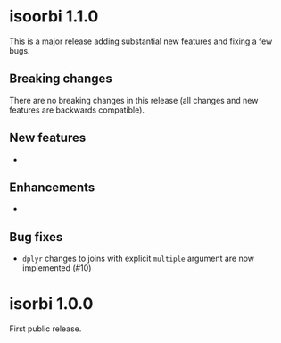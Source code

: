 # isoorbi 1.1.0

This is a major release adding substantial new features and fixing a few bugs.

## Breaking changes

There are no breaking changes in this release (all changes and new features are backwards compatible).

## New features

* 

## Enhancements

* 

## Bug fixes

* `dplyr` changes to joins with explicit `multiple` argument are now implemented (#10)

# isorbi 1.0.0

First public release.
